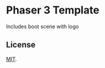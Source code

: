 # Phaser 3 Template
Includes boot scene with logo

## License
[MIT](https://github.com/MochicStudio/phaser-template/blob/master/LICENSE).
